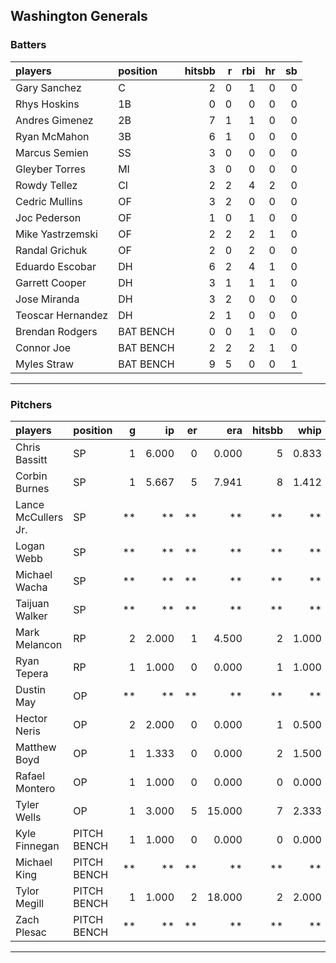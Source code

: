 ## Washington Generals

### Batters

 
|players           |position  | hitsbb|  r| rbi| hr| sb| 
|:-----------------|:---------|------:|--:|---:|--:|--:| 
|Gary Sanchez      |C         |      2|  0|   1|  0|  0| 
|Rhys Hoskins      |1B        |      0|  0|   0|  0|  0| 
|Andres Gimenez    |2B        |      7|  1|   1|  0|  0| 
|Ryan McMahon      |3B        |      6|  1|   0|  0|  0| 
|Marcus Semien     |SS        |      3|  0|   0|  0|  0| 
|Gleyber Torres    |MI        |      3|  0|   0|  0|  0| 
|Rowdy Tellez      |CI        |      2|  2|   4|  2|  0| 
|Cedric Mullins    |OF        |      3|  2|   0|  0|  0| 
|Joc Pederson      |OF        |      1|  0|   1|  0|  0| 
|Mike Yastrzemski  |OF        |      2|  2|   2|  1|  0| 
|Randal Grichuk    |OF        |      2|  0|   2|  0|  0| 
|Eduardo Escobar   |DH        |      6|  2|   4|  1|  0| 
|Garrett Cooper    |DH        |      3|  1|   1|  1|  0| 
|Jose Miranda      |DH        |      3|  2|   0|  0|  0| 
|Teoscar Hernandez |DH        |      2|  1|   0|  0|  0| 
|Brendan Rodgers   |BAT BENCH |      0|  0|   1|  0|  0| 
|Connor Joe        |BAT BENCH |      2|  2|   2|  1|  0| 
|Myles Straw       |BAT BENCH |      9|  5|   0|  0|  1| 


* * *

### Pitchers

 
|players             |position    |  g|    ip| er|    era| hitsbb|  whip| so|  w| sv| 
|:-------------------|:-----------|--:|-----:|--:|------:|------:|-----:|--:|--:|--:| 
|Chris Bassitt       |SP          |  1| 6.000|  0|  0.000|      5| 0.833|  8|  1|  0| 
|Corbin Burnes       |SP          |  1| 5.667|  5|  7.941|      8| 1.412|  4|  0|  0| 
|Lance McCullers Jr. |SP          | **|    **| **|     **|     **|    **| **| **| **| 
|Logan Webb          |SP          | **|    **| **|     **|     **|    **| **| **| **| 
|Michael Wacha       |SP          | **|    **| **|     **|     **|    **| **| **| **| 
|Taijuan Walker      |SP          | **|    **| **|     **|     **|    **| **| **| **| 
|Mark Melancon       |RP          |  2| 2.000|  1|  4.500|      2| 1.000|  0|  0|  0| 
|Ryan Tepera         |RP          |  1| 1.000|  0|  0.000|      1| 1.000|  3|  0|  0| 
|Dustin May          |OP          | **|    **| **|     **|     **|    **| **| **| **| 
|Hector Neris        |OP          |  2| 2.000|  0|  0.000|      1| 0.500|  3|  0|  0| 
|Matthew Boyd        |OP          |  1| 1.333|  0|  0.000|      2| 1.500|  2|  0|  0| 
|Rafael Montero      |OP          |  1| 1.000|  0|  0.000|      0| 0.000|  2|  0|  0| 
|Tyler Wells         |OP          |  1| 3.000|  5| 15.000|      7| 2.333|  3|  0|  0| 
|Kyle Finnegan       |PITCH BENCH |  1| 1.000|  0|  0.000|      0| 0.000|  3|  0|  1| 
|Michael King        |PITCH BENCH | **|    **| **|     **|     **|    **| **| **| **| 
|Tylor Megill        |PITCH BENCH |  1| 1.000|  2| 18.000|      2| 2.000|  1|  0|  0| 
|Zach Plesac         |PITCH BENCH | **|    **| **|     **|     **|    **| **| **| **| 


* * *



